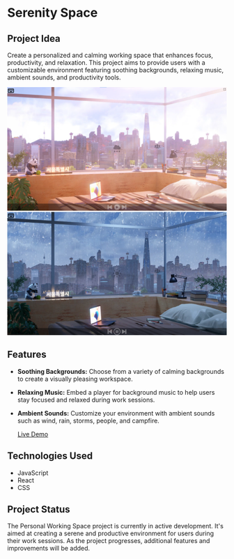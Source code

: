 # Serenity Space

## Project Idea

Create a personalized and calming working space that enhances focus, productivity, and relaxation. This project aims to provide users with a customizable environment featuring soothing backgrounds, relaxing music, ambient sounds, and productivity tools.

![Serenity Space](src/assets/city/day.png)
![Serenity Space](src/assets/city/rain.png)

## Features

- **Soothing Backgrounds:** Choose from a variety of calming backgrounds to create a visually pleasing workspace.

- **Relaxing Music:** Embed a player for background music to help users stay focused and relaxed during work sessions.

- **Ambient Sounds:** Customize your environment with ambient sounds such as wind, rain, storms, people, and campfire.
  
  [Live Demo](https://serenity-space.netlify.app/)

## Technologies Used

- JavaScript
- React
- CSS

## Project Status

The Personal Working Space project is currently in active development. It's aimed at creating a serene and productive environment for users during their work sessions. As the project progresses, additional features and improvements will be added.
